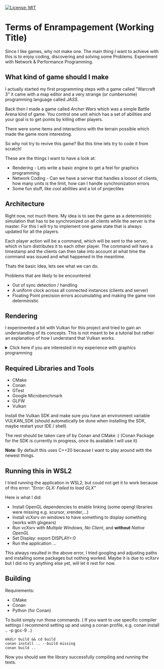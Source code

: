 [![License: MIT](https://img.shields.io/badge/License-MIT-blue.svg)](https://opensource.org/licenses/MIT)

# Terms of Enrampagement (Working Title)

Since I like games, why not make one. The main thing I want to achieve with this is to enjoy coding, discovering and solving some Problems. Experiment with Network & Performance Programming.

## What kind of game should I make

I actually started my first programming steps with a game called "Warcraft 3" it came with a map editor and a very strange (or cumbersome) programming language called *JASS*.

Back then I made a game called *Archer Wars* which was a simple Battle Arena kind of game. You control one unit which has a set of abilities and your goal is to get points by killing other players.

There were some items and interactions with the terrain possible which made the game more interesting.

So why not try to revive this game? But this time lets try to code it from scratch!

These are the things I want to have a look at:

* Rendering - Lets write a basic engine to get a feel for graphics programming
* Network Coding - Can we have a server that handles a loooot of clients, how many units is the limit, how can I handle synchronization errors
* Some fun stuff, like cool abilities and a lot of projectiles

## Architecture

Right now, not much there. My idea is to see the game as a deterministic simulation that has to be synchronized on all clients while the server is the master. For this I will try to implement one game state that is always updated for all the players.

Each player action will be a command, which will be sent to the server, which in turn distributes it to each other player. The command will have a timestamp and the clients can then take into account at what time the command was issued and what happened in the meantime.

Thats the basic Idea, lets see what we can do.

Problems that are likely to be encountered

* Out of sync detection / handling
* A uniform clock across all connected instances (clients and server)
* Floating Point precision errors accumulating and making the game non deterministic

## Rendering

I experimented a bit with Vulkan for this project and tried to gain an understanding of its concepts. This is not meant to be a tutorial but rather an explanation of how I understand that Vulkan works.

<details><summary>Click here if you are interested in my experience with graphics programming</summary>
<p>

### Vulkan Experience

So you have decided to use Vulkan eh? Think twice, I can see only three kinds of people who should bother with it:

* Masochists
* People who **really** have a need for performance (and get paid for it)
* People who enjoy learning and have masochistic traits

Unfortunately I seem to be of the last kind, therefore this section. Be aware it took me roughly 1000 lines to output a triangle on the screen. 

In Vulkan you have control over practiacally everything, which is good. However it also means you have to explicitly set everything up, Vulkan does not implicitly use any defaults. I mostly followed this excellent [tutorial](https://vulkan-tutorial.com/) until I had something on the screen. Then I went and restructured the code, all while trying to understand better how Vulkan works and whats the rationale behind its design.

#### Basic Concepts

As Vulkan is a C-API it does not by default work with any C++ features like containers. Vulkan follows a pattern when returning a list, such functions take a counter and a data variable by reference.

* First call the function with a nullptr and an empty counter -> it will set the counter to the appropriate value
* Then call the same Function again with the counter and a pointer to allocated memory -> the memory will be filled with appropriate structs

Example:

```cpp
// Get the count of physical devices
uint32_t deviceCount = 0;
vkEnumeratePhysicalDevices(instance, &deviceCount, nullptr);

// Allocate required memory using vector constructor (requires C++11) and fill the data
std::vector<VkPhysicalDevice> devices{ deviceCount };
vkEnumeratePhysicalDevices(instance, &deviceCount, devices.data());
```

Most Objects you create in Vulkan require quite a bit of parameters, these parameters are passed in structs of the form *Vk...CreateInfo*

```cpp
VkDeviceQueueCreateInfo queue_create_info = {
        .sType = VK_STRUCTURE_TYPE_DEVICE_QUEUE_CREATE_INFO, // used for versioning inside of vulkan
        .queueFamilyIndex = selected_queue_family.index,
        .queueCount = 1
    };
```

Any resource you acquire in Vulkan has to be released through an appropriate call to vk..Destroy if not otherwise specified

```cpp
vkDestroyInstance(instance, nullptr); // 2nd parameter is an allocation function which can be used for memory logging etc.
```

#### Vulkan Device

The most central part of your Vulkan application is a `VkDevice` this is something comparable to an OpenGl context, it is used to keep track of resources for example.
This is not the actual physical GPU but an abstraction above. However it does require you to specify which GPU you want to use. Here you should also check if all your required features, extensions, validation layers are supported by your physical device.

The setup will look something along these lines

```cpp
if (vkCreateDevice(physical_device, &device_create_info, nullptr, &device) != VK_SUCCESS) 
{
    throw std::runtime_error("Failed to create logical device!");
}
```

The `device_create_info` contains all required information as usual. Important is that you make sure the GPU you selected actually supports all of your required operations.

Vulkan also knows a `VkInstance` which is always the first thing you have to setup. You can imagine this as a way to keep track for the driver who is currently using the GPU and what settings it has to prepare (since multiple Applications can use the GPU at the same time). 

##### Validation Layers

Validation Layers are Vulkans way to check for errors and debug. Since Vulkan is a high performance and low level API error checking is kept to an absolute minimum. To help debugging it is recommended to activate at least some basic layers in debug with **VK_LAYER_LUNARG_standard_validation**. Layers are activated by the loader, either through passing them into the instance or via some [registry /environment variables](https://vulkan.lunarg.com/doc/view/1.0.13.0/windows/layers.html).

##### Extensions

Extensions are specific operations that the driver can, but does not have to support. The most common one you will use is the windowing system *VK_USE_PLATFORM_XXX_KHR* where XXX is the platform name, e.g. *WINDOWS, LINUX, ANDROID...*. Luckily **Glfw** helps us here and abstracts all the platform specific code away from us and delivers us with a list of extensions that are required for rendering. The abstraction of the windowing system is based on `VkSurfaceKHR` which is part of an extension, as can be seen in the ending KHR.

#### References

* [vulkan-tutorial.com](https://vulkan-tutorial.com/)
* [vulkan.lunarg.com](https://vulkan.lunarg.com/doc/view/1.0.57.0/windows/tutorial/html)
* [https://vulkan.lunarg.com/](https://vulkan.lunarg.com/) - Reference and SDK
* [vulkan in 30 minutes](https://renderdoc.org/vulkan-in-30-minutes.html)

</p>
</details>

## Required Libraries and Tools

* CMake
* Conan
* GTest
* Google Microbenchmark
* GLFW
* Vulkan

Install the Vulkan SDK and make sure you have an environment variable VULKAN_SDK (should automatically be done when installing the SDK, maybe restart your IDE / shell)

The rest should be taken care of by Conan and CMake :) (Conan Package for the SDK is currently in progress, once its available I will use it)

**Note**: By default this uses C++20 because I want to play around with the newest things.

## Running this in WSL2

I tried running the application in WSL2, but could not get it to work because of this error:
*"Error: GLX: Failed to load GLX"*

Here is what I did:

* Install OpenGL dependencies to enable linking (some opengl libraries were missing e.g. xcursor, xrender,...)
* Install vcXsrv on windows to have something to display something (works with glxgears)
* Run vcXsrv with *Multiple Windows*, *No Client*, and **without** *Native OpenGL*
* Set Display: export DISPLAY=:0
* Run the application ...

This always resulted in the above error, I tried googling and adjusting paths and installing some packages but nothing worked. Maybe it is due to vcXsrv but I did no try anything else yet, will let it rest for now.

## Building

Requirements:

* CMake
* Conan
* Python (for Conan)

To build simply run those commands. ( If you want to use specific compiler settings I recommend setting up and using a conan profile, e.g. conan install .. -p gcc-9 ..)

```shell
mkdir build && cd build
conan install .. --build missing
conan build ..
```

Now you should see the library successfully compiling and running the tests.
